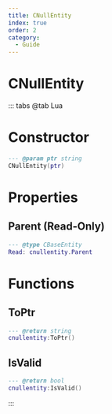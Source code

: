 ```yaml
---
title: CNullEntity
index: true
order: 2
category:
  - Guide
---
```


# CNullEntity

::: tabs
@tab Lua
# Constructor
```lua
--- @param ptr string
CNullEntity(ptr)
```
# Properties
## Parent (Read-Only)
```lua
--- @type CBaseEntity
Read: cnullentity.Parent
```
# Functions
## ToPtr
```lua
--- @return string
cnullentity:ToPtr()
```
## IsValid
```lua
--- @return bool
cnullentity:IsValid()
```

:::